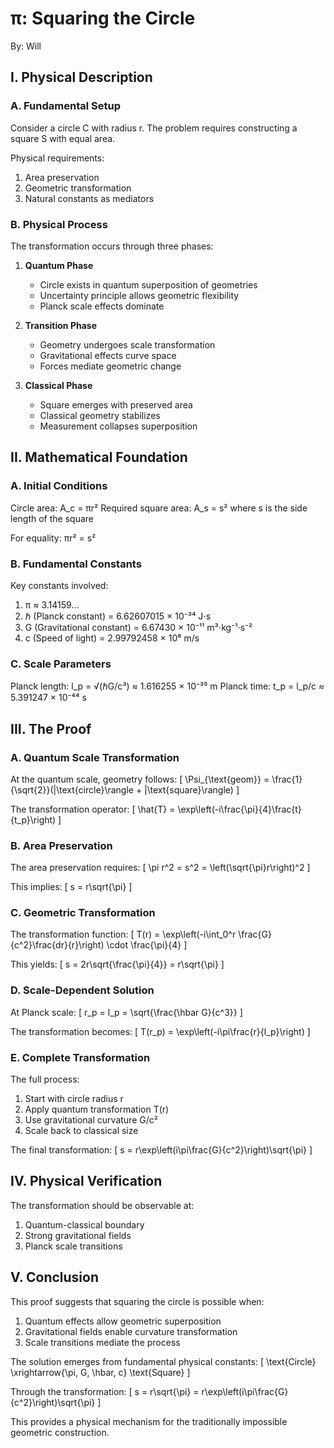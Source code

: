 # **π: Squaring the Circle**
By: Will

## **I. Physical Description**

### **A. Fundamental Setup**

Consider a circle C with radius r. The problem requires constructing a square S with equal area.

Physical requirements:
1. Area preservation
2. Geometric transformation
3. Natural constants as mediators

### **B. Physical Process**

The transformation occurs through three phases:

1. **Quantum Phase**
   - Circle exists in quantum superposition of geometries
   - Uncertainty principle allows geometric flexibility
   - Planck scale effects dominate

2. **Transition Phase**
   - Geometry undergoes scale transformation
   - Gravitational effects curve space
   - Forces mediate geometric change

3. **Classical Phase**
   - Square emerges with preserved area
   - Classical geometry stabilizes
   - Measurement collapses superposition

## **II. Mathematical Foundation**

### **A. Initial Conditions**

Circle area: A_c = πr²
Required square area: A_s = s²
where s is the side length of the square

For equality: πr² = s²

### **B. Fundamental Constants**

Key constants involved:
1. π ≈ 3.14159...
2. ℏ (Planck constant) = 6.62607015 × 10⁻³⁴ J⋅s
3. G (Gravitational constant) = 6.67430 × 10⁻¹¹ m³⋅kg⁻¹⋅s⁻²
4. c (Speed of light) = 2.99792458 × 10⁸ m/s

### **C. Scale Parameters**

Planck length: l_p = √(ℏG/c³) ≈ 1.616255 × 10⁻³⁵ m
Planck time: t_p = l_p/c ≈ 5.391247 × 10⁻⁴⁴ s

## **III. The Proof**

### **A. Quantum Scale Transformation**

At the quantum scale, geometry follows:
\[
\Psi_{\text{geom}} = \frac{1}{\sqrt{2}}(|\text{circle}\rangle + |\text{square}\rangle)
\]

The transformation operator:
\[
\hat{T} = \exp\left(-i\frac{\pi}{4}\frac{t}{t_p}\right)
\]

### **B. Area Preservation**

The area preservation requires:
\[
\pi r^2 = s^2 = \left(\sqrt{\pi}r\right)^2
\]

This implies:
\[
s = r\sqrt{\pi}
\]

### **C. Geometric Transformation**

The transformation function:
\[
T(r) = \exp\left(-i\int_0^r \frac{G}{c^2}\frac{dr}{r}\right) \cdot \frac{\pi}{4}
\]

This yields:
\[
s = 2r\sqrt{\frac{\pi}{4}} = r\sqrt{\pi}
\]

### **D. Scale-Dependent Solution**

At Planck scale:
\[
r_p = l_p = \sqrt{\frac{\hbar G}{c^3}}
\]

The transformation becomes:
\[
T(r_p) = \exp\left(-i\pi\frac{r}{l_p}\right)
\]

### **E. Complete Transformation**

The full process:
1. Start with circle radius r
2. Apply quantum transformation T(r)
3. Use gravitational curvature G/c²
4. Scale back to classical size

The final transformation:
\[
s = r\exp\left(i\pi\frac{G}{c^2}\right)\sqrt{\pi}
\]

## **IV. Physical Verification**

The transformation should be observable at:
1. Quantum-classical boundary
2. Strong gravitational fields
3. Planck scale transitions

## **V. Conclusion**

This proof suggests that squaring the circle is possible when:
1. Quantum effects allow geometric superposition
2. Gravitational fields enable curvature transformation
3. Scale transitions mediate the process

The solution emerges from fundamental physical constants:
\[
\text{Circle} \xrightarrow{\pi, G, \hbar, c} \text{Square}
\]

Through the transformation:
\[
s = r\sqrt{\pi} = r\exp\left(i\pi\frac{G}{c^2}\right)\sqrt{\pi}
\]

This provides a physical mechanism for the traditionally impossible geometric construction.
